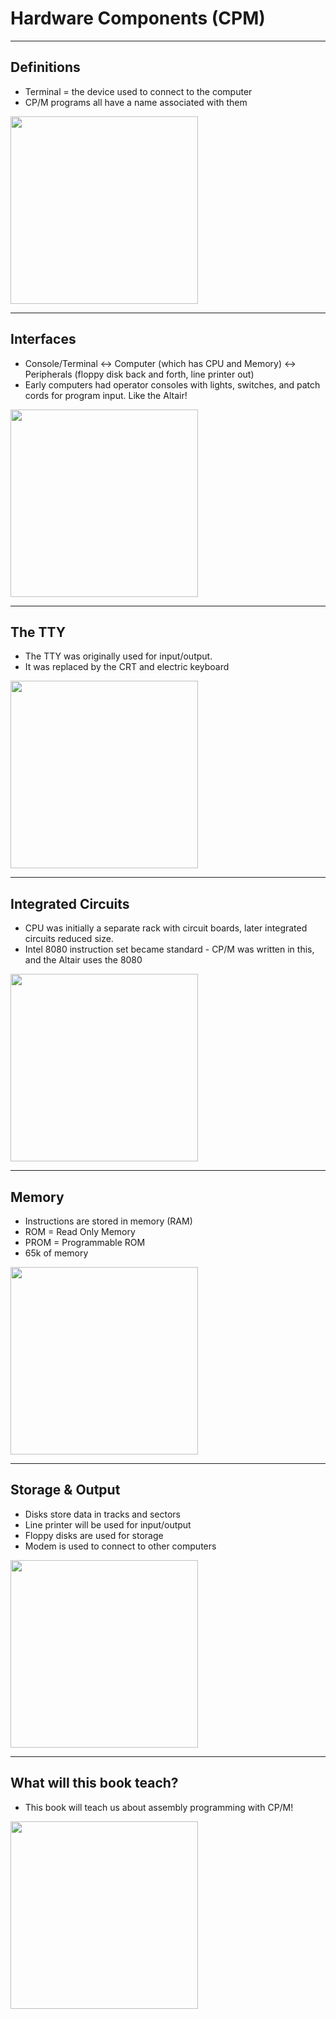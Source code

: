 # Hardware Components (CPM)

---

## Definitions

-   Terminal = the device used to connect to the computer
-   CP/M programs all have a name associated with them

<img src="https://upload.wikimedia.org/wikipedia/commons/thumb/9/9f/DEC_VT100_terminal_transparent.png/1200px-DEC_VT100_terminal_transparent.png" height="300px">

---

## Interfaces

-   Console/Terminal <-> Computer (which has CPU and Memory) <-> Peripherals (floppy disk back and forth, line printer out)
-   Early computers had operator consoles with lights, switches, and patch cords for program input. Like the Altair!

<img src="https://i.ibb.co/37sNpvk/image.png" height="300px">

---

## The TTY

-   The TTY was originally used for input/output.
-   It was replaced by the CRT and electric keyboard

<img src="https://i.ytimg.com/vi/S81GyMKH7zw/maxresdefault.jpg" height="300px">

---

## Integrated Circuits

-   CPU was initially a separate rack with circuit boards, later integrated circuits reduced size.
-   Intel 8080 instruction set became standard - CP/M was written in this, and the Altair uses the 8080

<img src="https://upload.wikimedia.org/wikipedia/commons/thumb/3/30/NatSem_INS8080AJ_1.jpg/395px-NatSem_INS8080AJ_1.jpg" height="300px">

---

## Memory

-   Instructions are stored in memory (RAM)
-   ROM = Read Only Memory
-   PROM = Programmable ROM
-   65k of memory

<img src="https://i.ebayimg.com/images/g/BkYAAOSwT7Nd7q8Z/s-l1200.webp" height="300px">

---

## Storage & Output

-   Disks store data in tracks and sectors
-   Line printer will be used for input/output
-   Floppy disks are used for storage
-   Modem is used to connect to other computers

<img src="https://i.ibb.co/cTwtnM5/image.png" height="300px">

---

## What will this book teach?

-   This book will teach us about assembly programming with CP/M!

<img src="https://i.ibb.co/Mghd7fW/image.png" height="300px">
